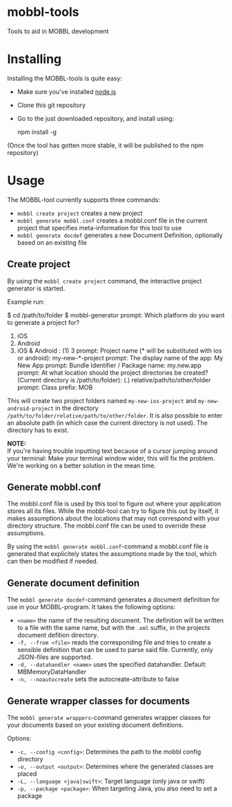 # mobbl-tools
Tools to aid in MOBBL development

# Installing
Installing the MOBBL-tools is quite easy:
* Make sure you've installed [node.js](http://nodejs.org)
* Clone this git repository
* Go to the just downloaded repository, and install using:

  npm install -g

(Once the tool has gotten more stable, it will be published to the npm repository)

# Usage
The MOBBL-tool currently supports three commands:

* `mobbl create project` creates a new project
* `mobbl generate mobbl.conf` creates a mobbl.conf file in the current project that specifies meta-information for this tool to use
* `mobbl generate docdef` generates a new Document Definition, optionally based on an existing file

## Create project
By using the `mobbl create project` command, the interactive project generator is started.

Example run:

  $ cd /path/to/folder
  $ mobbl-generator
  prompt: Which platform do you want to generate a project for?
  1. iOS
  2. Android
  3. iOS & Android
  :  (1) 3
  prompt: Project name (* will be substituted with ios or android):  my-new-*-project
  prompt: The display name of the app:  My New App
  prompt: Bundle Identifier / Package name:  my.new.app
  prompt: At what location should the project directories be created? (Current directory is /path/to/folder):  (.) relative/path/to/other/folder
  prompt: Class prefix:  MOB

This will create two project folders named `my-new-ios-project` and `my-new-android-project` in the directory `/path/to/folder/relative/path/to/other/folder`. It is also possible to enter an absolute path (in which case the current directory is not used). The directory has to exist.

**NOTE:**  
If you're having trouble inputting text because of a cursor jumping around your terminal: Make your terminal window wider, this will fix the problem. We're working on a better solution in the mean time.

## Generate mobbl.conf
The mobbl.conf file is used by this tool to figure out where your application stores all its files. While the mobbl-tool can try to figure this out by itself, it makes assumptions about the locations that may not correspond with your directory structure. The mobbl.conf file can be used to override these assumptions.

By using the `mobbl generate mobbl.conf`-command a mobbl.conf file is generated that explicitely states the assumptions made by the tool, which can then be modified if needed.

## Generate document definition
The `mobbl generate docdef`-command generates a document definition for use in your MOBBL-program. It takes the following options:

* `<name>` the name of the resulting document. The definition will be written to a file with the same name, but with the `.xml` suffix, in the projects document defition directory.
* `-f, --from <file>` reads the corresponding file and tries to create a sensible definition that can be used to parse said file. Currently, only JSON-files are supported.
* `-d, --datahandler <name>`  uses the specified datahandler. Default: MBMemoryDataHandler
* `-n, --noautocreate` sets the autocreate-attribute to false

## Generate wrapper classes for documents
The `mobbl generate wrappers`-command generates wrapper classes for your documents based on your existing document definitions.

Options:  

* `-c, --config <config>`: Determines the path to the mobbl config directory
* `-o, --output <output>`: Determines where the generated classes are placed
* `-L, --language <java|swift>`: Target language (only java or swift)
* `-p, --package <package>`: When targeting Java, you also need to set a package

